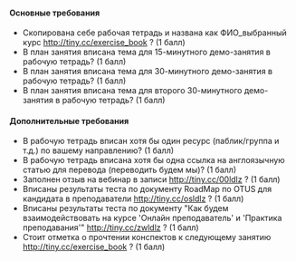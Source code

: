 #### Основные требования

* Скопирована себе рабочая тетрадь и названа как ФИО_выбранный курс http://tiny.cc/exercise_book ? (1 балл)
* В план занятия вписана тема для 15-минутного демо-занятия в рабочую тетрадь? (1 балл)
* В план занятия вписана тема для 30-минутного демо-занятия в рабочую тетрадь? (1 балл)
* В план занятия вписана тема для второго 30-минутного демо-занятия в рабочую тетрадь? (1 балл)

#### Дополнительные требования

* В рабочую тетрадь вписан хотя бы один ресурс (паблик/группа и т.д.) по вашему направлению? (1 балл)
* В рабочую тетрадь вписана хотя бы одна ссылка на англоязычную статью для перевода (переводить будем мы)? (1 балл)
* Заполнен отзыв на вебинар в записи http://tiny.cc/00ldlz ? (1 балл)
* Вписаны результаты теста по документу RoadMap по OTUS для кандидата в преподаватели http://tiny.cc/osldlz ? (1 балл)
* Вписаны результаты теста по документу "Как будем взаимодействовать на курсе 'Онлайн преподаватель' и 'Практика преподавания'" http://tiny.cc/zwldlz ? (1 балл)
* Стоит отметка о прочтении конспектов к следующему занятию http://tiny.cc/exercise_book ? (1 балл)
